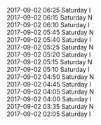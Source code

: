2017-09-02 06:25 Saturday  I  
2017-09-02 06:15 Saturday  N  
2017-09-02 06:10 Saturday  I  
2017-09-02 05:45 Saturday  N  
2017-09-02 05:40 Saturday  I  
2017-09-02 05:25 Saturday  N  
2017-09-02 05:20 Saturday  I  
2017-09-02 05:15 Saturday  N  
2017-09-02 05:10 Saturday  I  
2017-09-02 04:50 Saturday  N  
2017-09-02 04:45 Saturday  I  
2017-09-02 04:05 Saturday  N  
2017-09-02 04:00 Saturday  I  
2017-09-02 03:35 Saturday  N  
2017-09-02 02:05 Saturday  I  
